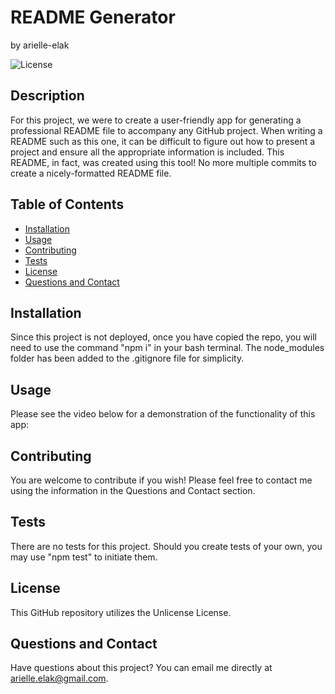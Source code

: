 # README Generator
by arielle-elak

![License](https://img.shields.io/badge/License-Unlicense-blue.svg)

## Description
For this project, we were to create a user-friendly app for generating a professional README file to accompany any GitHub project. When writing a README such as this one, it can be difficult to figure out how to present a project and ensure all the appropriate information is included. This README, in fact, was created using this tool! No more multiple commits to create a nicely-formatted README file.

## Table of Contents

* [Installation](#installation)
* [Usage](#usage)
* [Contributing](#contributing)
* [Tests](#tests)
* [License](#license)
* [Questions and Contact](#questions_and_contact)

## Installation
Since this project is not deployed, once you have copied the repo, you will need to use the command "npm i" in your bash terminal. The node_modules folder has been added to the .gitignore file for simplicity.

## Usage
Please see the video below for a demonstration of the functionality of this app:

## Contributing
You are welcome to contribute if you wish! Please feel free to contact me using the information in the Questions and Contact section.

## Tests
There are no tests for this project. Should you create tests of your own, you may use "npm test" to initiate them.

## License 

This GitHub repository utilizes the Unlicense License.

## Questions and Contact
Have questions about this project? You can email me directly at [arielle.elak@gmail.com](mailto:arielle.elak@gmail.com).

